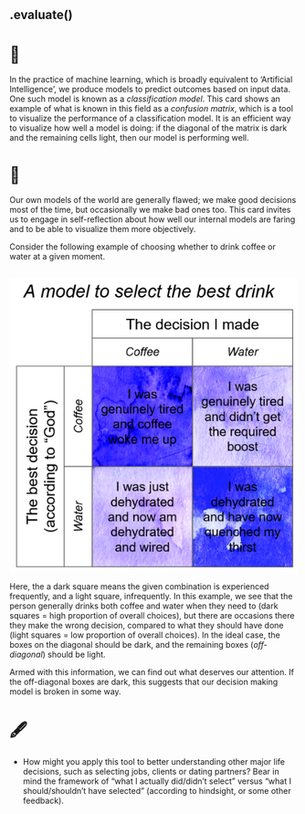 ## .evaluate()

# 🔬

In the practice of machine learning, which is broadly equivalent to ‘Artificial Intelligence’, we produce models to predict outcomes based on input data. One such model is known as a *classification model*. This card shows an example of what is known in this field as a *confusion matrix*, which is a tool to visualize the performance of a classification model. It is an efficient way to visualize how well a model is doing: if the diagonal of the matrix is dark and the remaining cells light, then our model is performing well.

# 🧩

Our own models of the world are generally flawed; we make good decisions most of the time, but occasionally we make bad ones too. This card invites us to engage in self-reflection about how well our internal models are faring and to be able to visualize them more objectively.

Consider the following example of choosing whether to drink coffee or water at a given moment. 

​              ![evaluate-explained.png](../../assets/evaluate-explained.png)            

Here, the a dark square means the given combination is experienced frequently, and a light square, infrequently. In this example, we see that the person generally drinks both coffee and water when they need to (dark squares = high proportion of overall choices), but there are occasions there they make the wrong decision, compared to what they should have done (light squares = low proportion of overall choices). In the ideal case, the boxes on the diagonal should be dark, and the remaining boxes (*off-diagonal*) should be light.

Armed with this information, we can find out what deserves our attention. If the off-diagonal boxes are dark, this suggests that our decision making model is broken in some way. 

# 🖋️

- How might you apply this tool to better understanding other major life decisions, such as selecting jobs, clients or dating partners? Bear in mind the framework of “what I actually did/didn’t select” versus “what I should/shouldn’t have selected” (according to hindsight, or some other feedback).